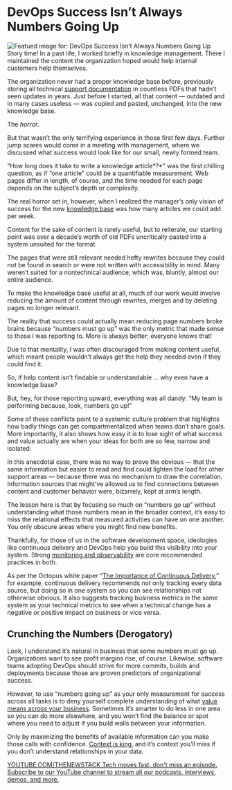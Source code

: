 # DevOps Success Isn’t Always Numbers Going Up
![Featued image for: DevOps Success Isn’t Always Numbers Going Up](https://cdn.thenewstack.io/media/2024/08/1019de60-trendlines-1024x576.jpg)
Story time! In a past life, I worked briefly in knowledge management. There I maintained the content the organization hoped would help internal customers help themselves.

The organization never had a proper knowledge base before, previously storing all technical [support documentation](https://thenewstack.io/poor-documentation-is-costly-heres-how-to-fix-it/) in countless PDFs that hadn’t seen updates in years. Just before I started, all that content — outdated and in many cases useless — was copied and pasted, unchanged, into the new knowledge base.

The *horror*.

But that wasn’t the only terrifying experience in those first few days. Further jump scares would come in a meeting with management, where we discussed what success would look like for our small, newly formed team.

“How long does it take to write a knowledge article*?*” was the first chilling question, as if “one article” could be a quantifiable measurement. Web pages differ in length, of course, and the time needed for each page depends on the subject’s depth or complexity.

The real horror set in, however, when I realized the manager’s only vision of success for the new [knowledge base](https://thenewstack.io/continuous-documentation-in-a-ci-cd-world/) was how many articles we could add per week.

Content for the sake of content is rarely useful, but to reiterate, our starting point was over a decade’s worth of old PDFs uncritically pasted into a system unsuited for the format.

The pages that were still relevant needed hefty rewrites because they could not be found in search or were not written with accessibility in mind. Many weren’t suited for a nontechnical audience, which was, bluntly, almost our entire audience.

To make the knowledge base useful at all, much of our work would involve reducing the amount of content through rewrites, merges and by deleting pages no longer relevant.

The reality that success could actually mean reducing page numbers broke brains because “numbers must go up” was the only metric that made sense to those I was reporting to. More is always better; everyone knows that!

Due to that mentality, I was often discouraged from making content useful, which meant people wouldn’t always get the help they needed even if they could find it.

So, if help content isn’t findable or understandable … why even have a knowledge base?

But, hey, for those reporting upward, everything was all dandy: “My team is performing because, look, numbers go up!”

Some of these conflicts point to a systemic culture problem that highlights how badly things can get compartmentalized when teams don’t share goals. More importantly, it also shows how easy it is to lose sight of what success and value actually are when your ideas for both are so few, narrow and isolated.

In this anecdotal case, there was no way to prove the obvious — that the same information but easier to read and find could lighten the load for other support areas — because there was no mechanism to draw the correlation. Information sources that might’ve allowed us to find connections between content and customer behavior were, bizarrely, kept at arm’s length.

The lesson here is that by focusing so much on “numbers go up” without understanding what those numbers mean in the broader context, it’s easy to miss the relational effects that measured activities can have on one another. You only obscure areas where you might find new benefits.

Thankfully, for those of us in the software development space, ideologies like continuous delivery and DevOps help you build this visibility into your system. Strong [monitoring and observability](https://thenewstack.io/monitoring-vs-observability-whats-the-difference/) are core recommended practices in both.

As per the Octopus white paper “[The Importance of Continuous Delivery](https://octopus.com/whitepapers/the-importance-of-continuous-delivery),” for example, continuous delivery recommends not only tracking every data source, but doing so in one system so you can see relationships not otherwise obvious. It also suggests tracking business metrics in the same system as your technical metrics to see when a technical change has a negative or positive impact on business or vice versa.

## Crunching the Numbers (Derogatory)
Look, I understand it’s natural in business that some numbers must go up. Organizations want to see profit margins rise, of course. Likewise, software teams adopting DevOps should strive for more commits, builds and deployments because those are proven predictors of organizational success.

However, to use “numbers going up” as your only measurement for success across all tasks is to deny yourself complete understanding of what [value means across your business](https://thenewstack.io/data-mesh-liberate-business-value-from-data-lakes-data-warehouses/). Sometimes it’s smarter to do less in one area so you can do more elsewhere, and you won’t find the balance or spot where you need to adjust if you build walls between your information.

Only by maximizing the benefits of available information can you make those calls with confidence. [Context is king](https://thenewstack.io/automating-context-in-structured-data-for-llms/), and it’s context you’ll miss if you don’t understand relationships in your data.

[
YOUTUBE.COM/THENEWSTACK
Tech moves fast, don't miss an episode. Subscribe to our YouTube
channel to stream all our podcasts, interviews, demos, and more.
](https://youtube.com/thenewstack?sub_confirmation=1)